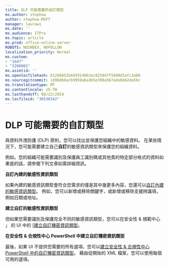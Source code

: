 ```yaml
---
title: DLP 可能需要的自訂類型
ms.author: stephow
author: stephow-MSFT
manager: laurawi
ms.date: ''
ms.audience: ITPro
ms.topic: article
ms.prod: office-online-server
ROBOTS: NOINDEX, NOFOLLOW
localization_priority: Normal
ms.custom:
- "1647"
- "3200001"
ms.assetid: ''
ms.openlocfilehash: 612b6652b445914063ac825847f5698d3afc3a00
ms.sourcegitcommit: 1d98db8acb9959aba3b5e308a567ade6b62da56c
ms.translationtype: MT
ms.contentlocale: zh-TW
ms.lasthandoff: 08/22/2019
ms.locfileid: "36530342"
---
```

# <a name="dlp-might-need-a-custom-type"></a>DLP 可能需要的自訂類型

與資料外洩防護 (DLP) 原則，您可以找出並保護您組織中的敏感資料。 在某些情況下，您可能需要建立自己**自訂**的敏感資訊類型來保護您的組織資料。

例如，您的組織可能需要識別及保護員工識別碼或其他貴的特定部分格式的資料如果是的話，請參閱下列文章如需詳細資訊。
  
 **自訂內建的敏感性資訊類型**
  
如果內建的敏感資訊類型會符合您需求的僅是其中幾更多內容，您還可以[自訂內建的敏感資訊類型](https://docs.microsoft.com/office365/securitycompliance/customize-a-built-in-sensitive-information-type)。 例如，您可以新增或移除關鍵字，或新增或移除支援辨識項，例如日期或地址。
  
 **建立自訂的敏感性資訊類型**
  
但如果您需要識別及保護完全不同的敏感資訊類型，您可以在安全性 & 規範中心 」 的 UI 中的 [[建立自訂機密資訊類型](https://docs.microsoft.com/office365/securitycompliance/create-a-custom-sensitive-information-type)。
  
**在安全性 & 合規性中心 PowerShell 中建立自訂機密資訊類型**

最後，如果 UI 不提供您需要的所有選項，您可以[建立安全性 & 合規性中心 PowerShell 中的自訂機密資訊類型](https://docs.microsoft.com/office365/securitycompliance/create-a-custom-sensitive-information-type-in-scc-powershell)。 藉由從開始的 XML 檔案，您可以使用每個可用的選項。
